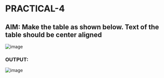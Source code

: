 # PRACTICAL-4

## AIM: Make the table as shown below. Text of the table should be center aligned

![image](https://github.com/vansh-seth/Web-tech-lab/assets/111755254/68680b07-7941-435c-8acd-4eecc718020c)


### OUTPUT:

![image](https://github.com/vansh-seth/Web-tech-lab/assets/111755254/1f99343f-a2a1-4be7-8b80-f0e46dce9abf)
